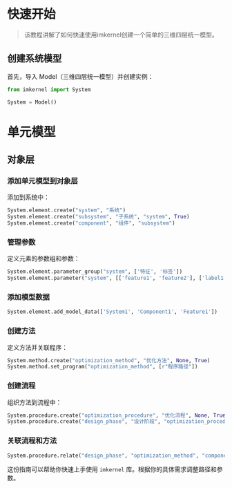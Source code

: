 # 快速开始
> 该教程讲解了如何快速使用imkernel创建一个简单的三维四层统一模型。

## 创建系统模型
首先，导入 Model（三维四层统一模型）并创建实例：

```python
from imkernel import System

System = Model()
```
# 单元模型
## 对象层
### 添加单元模型到对象层
添加到系统中：

```python
System.element.create("system", "系统")
System.element.create("subsystem", "子系统", "system", True)
System.element.create("component", "组件", "subsystem")
```

### 管理参数

定义元素的参数组和参数：

```python
System.element.parameter_group("system", ['特征', '标签'])
System.element.parameter("system", [['feature1', 'feature2'], ['label1']])
```

### 添加模型数据

```python
System.element.add_model_data(['System1', 'Component1', 'Feature1'])
```

### 创建方法

定义方法并关联程序：

```python
System.method.create("optimization_method", "优化方法", None, True)
System.method.set_program("optimization_method", [r"程序路径"])
```

### 创建流程

组织方法到流程中：

```python
System.procedure.create("optimization_procedure", "优化流程", None, True)
System.procedure.create("design_phase", "设计阶段", "optimization_procedure", True)
```

### 关联流程和方法

```python
System.procedure.relate("design_phase", "optimization_method", "component")
```

这份指南可以帮助你快速上手使用 `imkernel` 库。根据你的具体需求调整路径和参数。